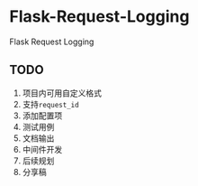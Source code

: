 # Flask-Request-Logging
Flask Request Logging


## TODO
1. 项目内可用自定义格式
2. 支持`request_id`
3. 添加配置项
4. 测试用例
5. 文档输出
6. 中间件开发
7. 后续规划
8. 分享稿